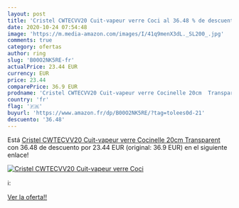 ```yaml
---
layout: post
title: 'Cristel CWTECVV20 Cuit-vapeur verre Coci al 36.48 % de descuento'
date: 2020-10-24 07:54:48
image: 'https://m.media-amazon.com/images/I/41q9menX3dL._SL200_.jpg'
comments: true
category: ofertas
author: ring
slug: 'B00O2NK5RE-fr'
actualPrice: 23.44 EUR
currency: EUR
price: 23.44
comparePrice: 36.9 EUR
prodname: 'Cristel CWTECVV20 Cuit-vapeur verre Cocinelle 20cm  Transparent'
country: 'fr'
flag: '🇫🇷'
buyurl: 'https://www.amazon.fr/dp/B00O2NK5RE/?tag=tolees0d-21'
descuento: '36.48'
---
```


Está [Cristel CWTECVV20 Cuit-vapeur verre Cocinelle 20cm  Transparent](https://www.amazon.fr/dp/B00O2NK5RE/?tag=tolees0d-21) con 36.48 de descuento por 23.44 EUR (original: 36.9 EUR) en el siguiente enlace!

[![Cristel CWTECVV20 Cuit-vapeur verre Coci](https://m.media-amazon.com/images/I/41q9menX3dL._SL200_.jpg)](https://www.amazon.fr/dp/B00O2NK5RE/?tag=tolees0d-21)

ℹ️:


[Ver la oferta!!](https://www.amazon.fr/dp/B00O2NK5RE/?tag=tolees0d-21)
